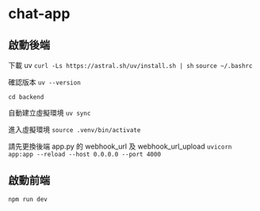 # chat-app

## 啟動後端

下載 uv
`curl -Ls https://astral.sh/uv/install.sh | sh`
`source ~/.bashrc`

確認版本
`uv --version`

`cd backend`

自動建立虛擬環境
`uv sync`

進入虛擬環境
`source .venv/bin/activate`

請先更換後端 app.py 的 webhook_url 及 webhook_url_upload
`uvicorn app:app --reload --host 0.0.0.0 --port 4000`

## 啟動前端
`npm run dev`